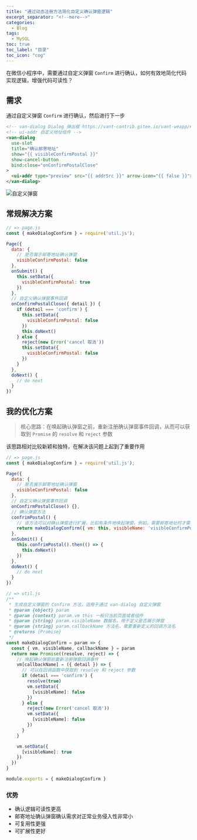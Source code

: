 ```yaml
---
title: "通过动态注册方法简化自定义确认弹窗逻辑"
excerpt_separator: "<!--more-->"
categories:
  - Blog
tags:
  - MySQL
toc: true
toc_label: "目录"
toc_icon: "cog"
---
```


在微信小程序中，需要通过自定义弹窗 `Confirm` 进行确认，如何有效地简化代码实现逻辑，增强代码可读性？

<!--more-->

## 需求
通过自定义弹窗 `Confirm` 进行确认，然后进行下一步

```html
<!-- van-dialog Dialog 弹出框 https://vant-contrib.gitee.io/vant-weapp/#/dialog -->
<!-- ui-addr 自定义地址组件 -->
<van-dialog
  use-slot
  title="确认邮寄地址"
  show="{{ visibleConfirmPostal }}"
  show-cancel-button
  bind:close="onConfirmPostalClose"
>
  <ui-addr type="preview" src="{{ addrSrc }}" arrow-icon="{{ false }}"></ui-addr>
</van-dialog>
```

![自定义弹窗](https://i.loli.net/2021/07/12/QuZpRXiCvIO5fj2.png)

## 常规解决方案

```js
// => page.js
const { makeDialogConfirm } = require('util.js');

Page({
  data: {
    // 是否展示邮寄地址确认弹窗
    visibleConfirmPostal: false
  },
  onSubmit() {
    this.setData({
      visibleConfirmPostal: true
    })
  },
  // 自定义确认弹窗事件回调
  onConfirmPostalClose({ detail }) {
    if (detail === 'confirm') {
      this.setData({
        visibleConfirmPostal: false
      })
      this.doNext()
    } else {
      reject(new Error('cancel 取消'))
      this.setData({
        visibleConfirmPostal: false
      })
    }
  },
  doNext() {
    // do next
  }
})
```

## 我的优化方案

> 核心思路：在唤起确认弹窗之前，重新注册确认弹窗事件回调，从而可以获取到 `Promise` 的 `resolve` 和 `reject` 参数

该思路相对比较新颖和独特，在解决该问题上起到了重要作用

```js
// => page.js
const { makeDialogConfirm } = require('util.js');

Page({
  data: {
    // 是否展示邮寄地址确认弹窗
    visibleConfirmPostal: false
  },
  // 自定义确认弹窗事件回调
  onConfirmPostalClose() {},
  // 确认弹窗方法
  confrimPostal() {
    // 该方法可以对确认弹窗进行扩展，比如有条件地唤起弹窗，例如，需要邮寄地址时才需要确认，否则不需要确认
    return makeDialogConfirm({ vm: this, visibleName: 'visibleConfirmPostal', callbackName: 'onConfirmPostalClose' })
  },
  onSubmit() {
    this.confrimPostal().then(() => {
      this.doNext()
    })
  },
  doNext() {
    // do next
  }
})
```

```js
// => util.js
/**
 * 生成自定义弹窗的 Confirm 方法，适用于通过 van-dialog 自定义弹窗
 * @param {object} param
 * @param {context} param.vm this 一般只当前页面或者组件
 * @param {string} param.visibleName 数据名，用于定义是否展示弹窗
 * @param {string} param.callbackName 方法名，需要重新定义的回调方法名
 * @returns {Promise}
 */
const makeDialogConfirm = param => {
  const { vm, visibleName, callbackName } = param
  return new Promise((resolve, reject) => {
    // 唤起确认弹窗前重新注册弹窗回调事件
    vm[callbackName] = ({ detail }) => {
      // 可以在回调函数中获取到 resolve 和 reject 参数
      if (detail === 'confirm') {
        resolve(true)
        vm.setData({
          [visibleName]: false
        })
      } else {
        reject(new Error('cancel 取消'))
        vm.setData({
          [visibleName]: false
        })
      }
    }

    vm.setData({
      [visibleName]: true
    })
  })
}

module.exports = { makeDialogConfirm }
```

### 优势
- 确认逻辑可读性更高
- 邮寄地址确认弹窗确认需求对正常业务侵入性非常小
- 可复用性更强
- 可扩展性更好
